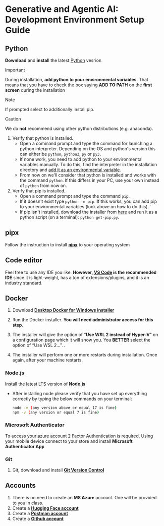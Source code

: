 # Generative and Agentic AI: Development Environment Setup Guide

## Python
**Download** and **install** the latest [Python](https://www.python.org/downloads/) vesrion.

> [!IMPORTANT]  
> During installation, **add python to your environmental variables**. That means that you have to check the box saying **ADD TO PATH** on the **first screen** during the installation

> [!NOTE]
> If prompted select to additionally install pip.

> [!CAUTION]
> We do **not** recommend using other python distributions (e.g. anaconda). 


1. Verify that python is installed.
    - Open a command prompt and type the command for launching a python interpreter. Depending on the OS and python's version this can either be `python`, `python3`, `py` or `py3`.
    - If none work, you need to add python to your environmental variables manually. To do this, find the interpreter in the installation directory and [add it as an environmental variable](https://www.computerhope.com/issues/ch000549.htm).
    - From now on we'll consider that python is installed and works with the command `python`. If this differs in your PC, use your own instead of `python` from now on.
1. Verify that pip is installed.
    - Open a command prompt and type the command `pip`.
    - If it doesn't exist type `python -m pip`. If this works, you can add pip to your environmental variables (look above on how to do this). `
    - If pip isn't installed, download the installer from [here](https://bootstrap.pypa.io/get-pip.py) and run it as a python script (on a terminal): `python get-pip.py`.

## pipx
Follow the instruction to install **[pipx](https://pipx.pypa.io/stable/installation/)** to your operating system
## Code editor
Feel free to use any IDE you like. **However, [VS Code](https://code.visualstudio.com/) is the recommended IDE** since it is light-weight, has a ton of extensions/plugins, and it is an industry standard. 


## Docker

1. Download **[Desktop Docker for Windows installer](https://desktop.docker.com/win/main/amd64/Docker%20Desktop%20Installer.exe)**

1. Run the Docker installer. **You will need administrator access for this step**.

1. The installer will give the option of “**Use WSL 2 instead of Hyper-V**” on a configuration page which it will show you. You **BETTER** select the option of “Use WSL 2…”.  .

1. The installer will perform one or more restarts during installation. Once again, after your machine restarts.


### Node.js
Install the latest LTS version of **[Node.js](https://nodejs.org/en/)**
   - After installing node please verify that you have set up everything correctly by typing the below commands on your terminal:
        ```bash 
        node -v (any version above or equal 17 is fine)
        npm -v (any version or equal 7 is fine)
        ```
        
### Microsoft Authenticator
To access your azure account 2 Factor Authentication is required. Using your mobile device connect to your store and install **Microsoft Authenticator App**


### Git
1. Git, download and install **[Git Version Control](https://git-scm.com/downloads)**


## Accounts
1. There is no need to create an **MS Azure** account. One will be provided to you in class.
1. Create a **[Hugging Face account](https://huggingface.co/)**
1. Create a **[Postman account](https://www.postman.com/)**
1. Create a **[Github account](https://github.com/join)**


